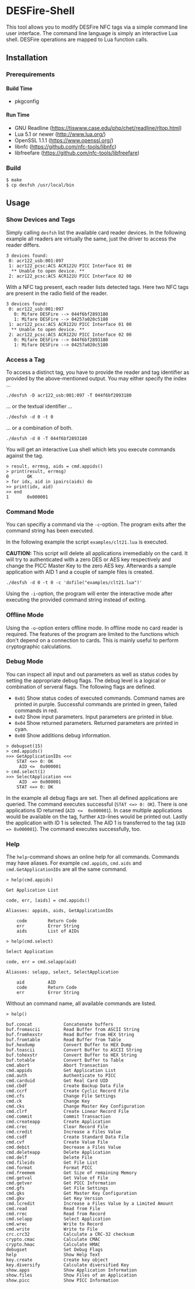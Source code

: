 DESFire-Shell
=============

This tool allows you to modify DESFire NFC tags via a simple command line user
interface. The command line language is simply an interactive Lua shell.
DESFire operations are mapped to Lua function calls.


Installation
------------

### Prerequirements

#### Build Time

 * pkgconfig

#### Run Time

 * GNU Readline (https://tiswww.case.edu/php/chet/readline/rltop.html)
 * Lua 5.1 or newer (http://www.lua.org/)
 * OpenSSL 1.1.1 (https://www.openssl.org/)
 * libnfc (https://github.com/nfc-tools/libnfc)
 * libfreefare (https://github.com/nfc-tools/libfreefare)


### Build

```
$ make
$ cp desfsh /usr/local/bin
```


Usage
-----

### Show Devices and Tags

Simply calling `desfsh` list the available card reader devices. In the
following example all readers are virtually the same, just the driver to
access the reader differs.

```
3 devices found:
 0: acr122_usb:001:097
 1: acr122_pcsc:ACS ACR122U PICC Interface 01 00
  ** Unable to open device. **
 2: acr122_pcsc:ACS ACR122U PICC Interface 02 00
```

With a NFC tag present, each reader lists detected tags. Here two NFC tags are
present in the radio field of the reader.

```
3 devices found:
 0: acr122_usb:001:097
   0: Mifare DESFire --> 044f6bf2893180
   1: Mifare DESFire --> 04257a020c5180
 1: acr122_pcsc:ACS ACR122U PICC Interface 01 00
  ** Unable to open device. **
 2: acr122_pcsc:ACS ACR122U PICC Interface 02 00
   0: Mifare DESFire --> 044f6bf2893180
   1: Mifare DESFire --> 04257a020c5180
```

### Access a Tag

To access a distinct tag, you have to provide the reader and tag identifier as
provided by the above-mentioned output. You may either specify the index ...

```
./desfsh -D acr122_usb:001:097 -T 044f6bf2893180
```

... or the textual identifier ...

```
./desfsh -d 0 -t 0
```

... or a combination of both.

```
./desfsh -d 0 -T 044f6bf2893180
```

You will get an interactive Lua shell which lets you execute commands against
the tag.

```
> result, errmsg, aids = cmd.appids()
> print(result, errmsg)
0       OK
> for idx, aid in ipairs(aids) do
>> print(idx, aid)
>> end
1       0x000001
```

### Command Mode

You can specifiy a command via the `-c`-option. The program exits after the
command string has been executed.

In the following example the script `examples/clt21.lua` is executed.

**CAUTION:** This script will delete all applications irremediably on the card.
  It will try to authenticated with a zero DES or AES key respectively and
  change the PICC Master Key to the zero AES key. Afterwards a sample
  application with AID 1 and a couple of sample files is created.

```
./desfsh -d 0 -t 0 -c 'dofile("examples/clt21.lua")'
```

Using the `-i`-option, the program will enter the interactive mode after
executing the provided command string instead of exiting.

### Offline Mode

Using the `-o`-option enters offline mode. In offline mode no card reader is
required. The features of the program are limited to the functions which don't
depend on a connection to cards. This is mainly useful to perform cryptographic
calculations.

### Debug Mode

You can inspect all input and out parameters as well as status codes by setting
the appropriate debug flags. The debug level is a logical or combination of
serveral flags. The following flags are defined.

* `0x01` Show status codes of executed commands. Command names are printed in
  purple. Successful commands are printed in green, failed commands in red.
* `0x02` Show input parameters. Input parameters are printed in blue.
* `0x04` Show returned parameters. Returned parameters are printed in cyan.
* `0x08` Show additions debug information.

```
> debugset(15)
> cmd.appids()
>>> GetApplicationIDs <<<
    STAT <=> 0: OK
     AID <=  0x000001
> cmd.select(1)
>>> SelectApplication <<<
     AID  => 0x000001
    STAT <=> 0: OK
```

In the example all debug flags are set. Then all defined applications are
queried. The command executes successful (`STAT <=> 0: OK`). There is one
applications ID returned (`AID <=  0x000001`). In case multiple applications
would be available on the tag, further `AID`-lines would be printed out. Lastly
the application with ID 1 is selected. The AID 1 is transferred to the tag
(`AID  => 0x000001`). The command executes successfully, too.

### Help

The `help`-command shows an online help for all commands. Commands may have
aliases. For example `cmd.appids`, `cmd.aids` and `cmd.GetApplicationIDs` are
all the same command.

```
> help(cmd.appids)

Get Application List

code, err, [aids] = cmd.appids()

Aliasses: appids, aids, GetApplicationIDs

    code        Return Code
    err         Error String
    aids        List of AIDs

> help(cmd.select)

Select Application

code, err = cmd.selapp(aid)

Aliasses: selapp, select, SelectApplication

    aid         AID
    code        Return Code
    err         Error String
```

Without an command name, all available commands are listed.

```
> help()

buf.concat            Concatenate buffers
buf.fromascii         Read Buffer from ASCII String
buf.fromhexstr        Read Buffer from HEX String
buf.fromtable         Read Buffer from Table
buf.hexdump           Convert Buffer to HEX Dump
buf.toascii           Convert Buffer to ASCII String
buf.tohexstr          Convert Buffer to HEX String
buf.totable           Convert Buffer to Table
cmd.abort             Abort Transaction
cmd.appids            Get Application List
cmd.auth              Authenticate to PICC
cmd.carduid           Get Real Card UID
cmd.cbdf              Create Backup Data File
cmd.ccrf              Create Cyclic Record File
cmd.cfs               Change File Settings
cmd.ck                Change Key
cmd.cks               Change Master Key Configuration
cmd.clrf              Create Linear Record File
cmd.commit            Commit Transaction
cmd.createapp         Create Application
cmd.crec              Clear Record File
cmd.credit            Increase a Files Value
cmd.csdf              Create Standard Data File
cmd.cvf               Create Value File
cmd.debit             Decrease a Files Value
cmd.deleteapp         Delete Application
cmd.delf              Delete File
cmd.fileids           Get File List
cmd.format            Format PICC
cmd.freemem           Get Size of remaining Memory
cmd.getval            Get Value of File
cmd.getver            Get PICC Information
cmd.gfs               Get File Settings
cmd.gks               Get Master Key Configuration
cmd.gkv               Get Key Version
cmd.lcredit           Increase a Files Value by a Limited Amount
cmd.read              Read from File
cmd.rrec              Read from Record
cmd.selapp            Select Application
cmd.wrec              Write to Record
cmd.write             Write to File
crc.crc32             Calculate a CRC-32 checksum
crypto.cmac           Calculate CMAC
crypto.hmac           Calculate HMAC
debugset              Set Debug Flags
help                  Show Help Text
key.create            Create key object
key.diversify         Calculate diversified Key
show.apps             Show Application Information
show.files            Show Files of an Application
show.picc             Show PICC Information
```
